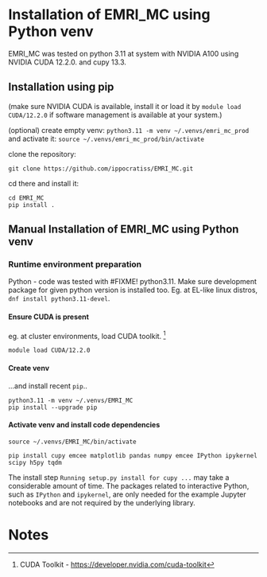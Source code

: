 # Installation of EMRI_MC using Python venv

EMRI_MC was tested on python 3.11 at system with NVIDIA A100 using NVIDIA CUDA 12.2.0. and cupy 13.3.

## Installation using pip

(make sure NVIDIA CUDA is available, install it or load it by `module load CUDA/12.2.0` if software management is available at your system.)

(optional) create empty venv: `python3.11 -m venv ~/.venvs/emri_mc_prod` and activate it: `source ~/.venvs/emri_mc_prod/bin/activate`

clone the repository:

`git clone https://github.com/ippocratiss/EMRI_MC.git`

cd there and install it:

```
cd EMRI_MC
pip install .
```

## Manual Installation of EMRI_MC using Python venv

### Runtime environment preparation

Python - code was tested with #FIXME! python3.11. Make sure development package for given python version is installed too. Eg. at EL-like linux distros, `dnf install python3.11-devel`.

#### Ensure CUDA is present

eg. at cluster environments, load CUDA toolkit. [^1]

```
module load CUDA/12.2.0
```

#### Create venv

...and install recent `pip`..

```
python3.11 -m venv ~/.venvs/EMRI_MC
pip install --upgrade pip
```

#### Activate venv and install code dependencies

`source ~/.venvs/EMRI_MC/bin/activate`

`pip install cupy emcee matplotlib pandas numpy emcee IPython ipykernel scipy h5py tqdm`

The install step `Running setup.py install for cupy ...` may take a considerable amount of time. 
The packages related to interactive Python, such as `IPython` and `ipykernel`, are only needed for the example Jupyter notebooks and are not required by the underlying library.

# Notes

[^1]: CUDA Toolkit - https://developer.nvidia.com/cuda-toolkit
